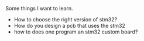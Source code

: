 Some things I want to learn.
- How to choose the right version of stm32?
- How do you design a pcb that uses the stm32
- how to does one program an stm32 custom board?
